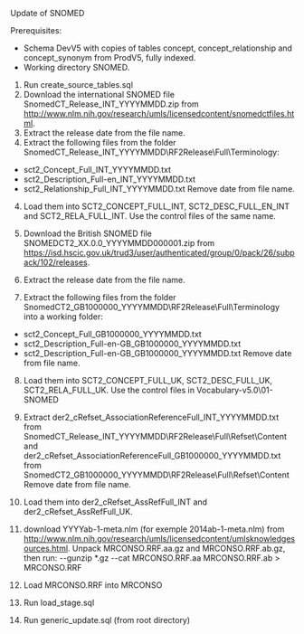 Update of SNOMED

Prerequisites:
- Schema DevV5 with copies of tables concept, concept_relationship and concept_synonym from ProdV5, fully indexed. 
- Working directory SNOMED.

1. Run create_source_tables.sql
2. Download the international SNOMED file SnomedCT_Release_INT_YYYYMMDD.zip from http://www.nlm.nih.gov/research/umls/licensedcontent/snomedctfiles.html.
2. Extract the release date from the file name.
3. Extract the following files from the folder SnomedCT_Release_INT_YYYYMMDD\RF2Release\Full\Terminology:
- sct2_Concept_Full_INT_YYYYMMDD.txt
- sct2_Description_Full-en_INT_YYYYMMDD.txt
- sct2_Relationship_Full_INT_YYYYMMDD.txt
Remove date from file name.
4. Load them into SCT2_CONCEPT_FULL_INT, SCT2_DESC_FULL_EN_INT and SCT2_RELA_FULL_INT. Use the control files of the same name.

5. Download the British SNOMED file SNOMEDCT2_XX.0.0_YYYYMMDD000001.zip from https://isd.hscic.gov.uk/trud3/user/authenticated/group/0/pack/26/subpack/102/releases.
6. Extract the release date from the file name.
7. Extract the following files from the folder SnomedCT2_GB1000000_YYYYMMDD\RF2Release\Full\Terminology into a working folder:
- sct2_Concept_Full_GB1000000_YYYYMMDD.txt
- sct2_Description_Full-en-GB_GB1000000_YYYYMMDD.txt
- sct2_Description_Full-en-GB_GB1000000_YYYYMMDD.txt
Remove date from file name.
8. Load them into SCT2_CONCEPT_FULL_UK, SCT2_DESC_FULL_UK, SCT2_RELA_FULL_UK. Use the control files in Vocabulary-v5.0\01-SNOMED

9. Extract der2_cRefset_AssociationReferenceFull_INT_YYYYMMDD.txt from SnomedCT_Release_INT_YYYYMMDD\RF2Release\Full\Refset\Content 
and der2_cRefset_AssociationReferenceFull_GB1000000_YYYYMMDD.txt from SnomedCT2_GB1000000_YYYYMMDD\RF2Release\Full\Refset\Content
Remove date from file name.
10. Load them into der2_cRefset_AssRefFull_INT and der2_cRefset_AssRefFull_UK.

11. download YYYYab-1-meta.nlm (for exemple 2014ab-1-meta.nlm) from http://www.nlm.nih.gov/research/umls/licensedcontent/umlsknowledgesources.html.
Unpack MRCONSO.RRF.aa.gz and MRCONSO.RRF.ab.gz, then run:
--gunzip *.gz
--cat MRCONSO.RRF.aa MRCONSO.RRF.ab > MRCONSO.RRF
12. Load MRCONSO.RRF into MRCONSO

13. Run load_stage.sql

14. Run generic_update.sql (from root directory)

 